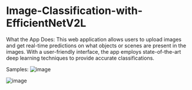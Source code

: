 # Image-Classification-with-EfficientNetV2L
What the App Does: This web application allows users to upload images and get real-time predictions on what objects or scenes are present in the images. With a user-friendly interface, the app employs state-of-the-art deep learning techniques to provide accurate classifications.

Samples:
![image](https://github.com/user-attachments/assets/6f189cb9-cd04-4f13-abfa-d78d8250af10)

![image](https://github.com/user-attachments/assets/52c581ab-67dc-4fb4-b177-fa23fb9af4b7)

